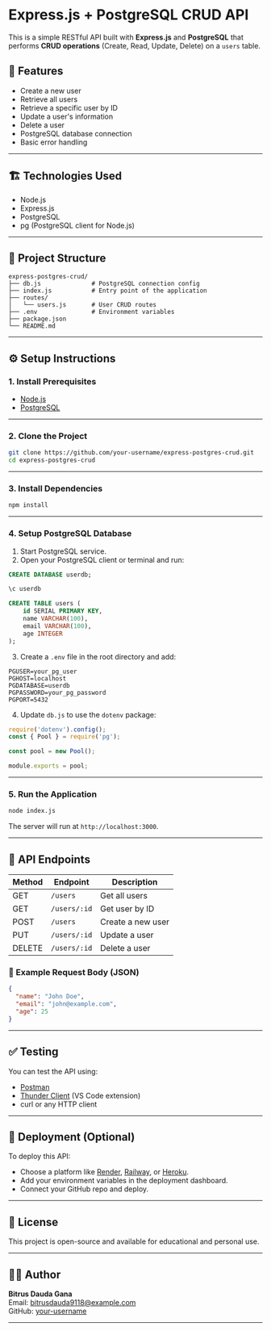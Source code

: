 
# Express.js + PostgreSQL CRUD API

This is a simple RESTful API built with **Express.js** and **PostgreSQL** that performs **CRUD operations** (Create, Read, Update, Delete) on a `users` table.

## 📌 Features

- Create a new user
- Retrieve all users
- Retrieve a specific user by ID
- Update a user's information
- Delete a user
- PostgreSQL database connection
- Basic error handling

---

## 🏗️ Technologies Used

- Node.js
- Express.js
- PostgreSQL
- pg (PostgreSQL client for Node.js)

---

## 📁 Project Structure

```
express-postgres-crud/
├── db.js              # PostgreSQL connection config
├── index.js           # Entry point of the application
├── routes/
│   └── users.js       # User CRUD routes
├── .env               # Environment variables
├── package.json
└── README.md
```

---

## ⚙️ Setup Instructions

### 1. Install Prerequisites

- [Node.js](https://nodejs.org/)
- [PostgreSQL](https://www.postgresql.org/)

---

### 2. Clone the Project

```bash
git clone https://github.com/your-username/express-postgres-crud.git
cd express-postgres-crud
```

---

### 3. Install Dependencies

```bash
npm install
```

---

### 4. Setup PostgreSQL Database

1. Start PostgreSQL service.
2. Open your PostgreSQL client or terminal and run:

```sql
CREATE DATABASE userdb;

\c userdb

CREATE TABLE users (
    id SERIAL PRIMARY KEY,
    name VARCHAR(100),
    email VARCHAR(100),
    age INTEGER
);
```

3. Create a `.env` file in the root directory and add:

```
PGUSER=your_pg_user
PGHOST=localhost
PGDATABASE=userdb
PGPASSWORD=your_pg_password
PGPORT=5432
```

4. Update `db.js` to use the `dotenv` package:

```js
require('dotenv').config();
const { Pool } = require('pg');

const pool = new Pool();

module.exports = pool;
```

---

### 5. Run the Application

```bash
node index.js
```

The server will run at `http://localhost:3000`.

---

## 📮 API Endpoints

| Method | Endpoint        | Description         |
|--------|------------------|---------------------|
| GET    | `/users`         | Get all users       |
| GET    | `/users/:id`     | Get user by ID      |
| POST   | `/users`         | Create a new user   |
| PUT    | `/users/:id`     | Update a user       |
| DELETE | `/users/:id`     | Delete a user       |

### 🧪 Example Request Body (JSON)

```json
{
  "name": "John Doe",
  "email": "john@example.com",
  "age": 25
}
```

---

## ✅ Testing

You can test the API using:

- [Postman](https://www.postman.com/)
- [Thunder Client](https://www.thunderclient.com/) (VS Code extension)
- curl or any HTTP client

---

## 🚀 Deployment (Optional)

To deploy this API:

- Choose a platform like [Render](https://render.com/), [Railway](https://railway.app/), or [Heroku](https://www.heroku.com/).
- Add your environment variables in the deployment dashboard.
- Connect your GitHub repo and deploy.

---

## 📄 License

This project is open-source and available for educational and personal use.

---

## 🙋‍♂️ Author

**Bitrus Dauda Gana**  
Email: bitrusdauda9118@example.com  
GitHub: [your-username](https://github.com/Dojinex)

---

